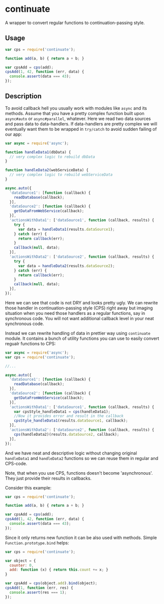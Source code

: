 continuate
==========

A wrapper to convert regular functions to continuation-passing style.

Usage
-----

```javascript
var cps = require('continuate');

function add(a, b) { return a + b; }

var cpsAdd = cps(add);
cpsAdd(1, 42, function (err, data) {
  console.assert(data === 43);
});
```

Description
-----------

To avoid callback hell you usually work with modules like `async` and its methods. Assume that you have a pretty complex function built upon `async#auto` or `async#parallel`, whatever. Here we read two data sources and pass data to data-handlers. If data-handlers are pretty complex we will eventually want them to be wrapped in `try/catch` to avoid sudden failing of our app:

```javascript
var async = require('async');

function handleData1(dbData) {
  // very complex logic to rebuild dbData
}

function handleData2(webServiceData) {
  // very complex logic to rebuild webServiceData
}

async.auto({
  'dataSource1': [function (callback) {
    readDatabase(callback);
  }],
  'dataSource2': [function (callback) {
    getDataFromWebService(callback);
  }],
  'actionsWithData1': ['dataSource1', function (callback, results) {
    try {
      var data = handleData1(results.dataSource1);
    } catch (err) {
      return callback(err);
    }
    callback(null, data);
  }],
  'actionsWithData2': ['dataSource2', function (callback, results) {
    try {
      var data = handleData2(results.dataSource2);
    } catch (err) {
      return callback(err);
    }
    callback(null, data);
  }],
});
```

Here we can see that code is not DRY and looks pretty ugly. We can rewrite those handler in continuation-passing style (CPS) right away but imaging situation when you need those handlers as a regular functions, say in synchronous code. You will not want additional callback level in your neat synchronous code.

Instead we can rewrite handling of data in prettier way using `continuate` module. It contains a bunch of utility functions you can use to easily convert regualr functions to CPS:

```javascript
var async = require('async');
var cps = require('continuate');

//...

async.auto({
  'dataSource1': [function (callback) {
    readDatabase(callback);
  }],
  'dataSource2': [function (callback) {
    getDataFromWebService(callback);
  }],
  'actionsWithData1': ['dataSource1', function (callback, results) {
    var cpsStyle_handleData1 = cps(handleData1);
    //Now it provides error and result in the callback
    cpsStyle_handleData1(results.dataSource1, callback);
  }],
  'actionsWithData2': ['dataSource2', function (callback, results) {
    cps(handleData2)(results.dataSource2, callback);
  }],
});

```

And we have neat and descriptive logic without changing original `handleData1` and `handleData2` functions so we can reuse them in regular and CPS-code.

Note, that when you use CPS, functions doesn't become 'asynchronous'. They just provide their results in callbacks.

Consider this example:

```javascript
var cps = require('continuate');

function add(a, b) { return a + b; }

var cpsAdd = cps(add);
cpsAdd(1, 42, function (err, data) {
  console.assert(data === 43);
});
```

Since it only returns new function it can be also used with methods. Simple `Function.prototype.bind` helps:

```javascript
var cps = require('continuate');

var object = {
  counter: 0,
  add: function (x) { return this.count += x; }
}

var cpsAdd = cps(object.add).bind(object);
cpsAdd(1, function (err, res) {
  console.assert(res === 1);
});
```
